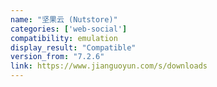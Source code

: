 ```yaml
---
name: "坚果云 (Nutstore)"
categories: ['web-social']
compatibility: emulation
display_result: "Compatible"
version_from: "7.2.6"
link: https://www.jianguoyun.com/s/downloads
---
```

